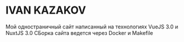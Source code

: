 # IVAN KAZAKOV

Мой одностраничный сайт написанный на технологиях VueJS 3.0 и NuxtJS 3.0
СБорка сайта ведется через Docker и Makefile